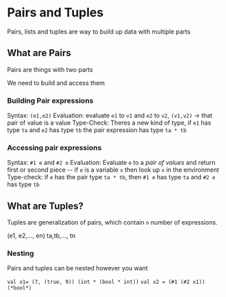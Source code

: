 # Pairs and Tuples

Pairs, lists and tuples are way to build up data with multiple parts

## What are Pairs

Pairs are things with two parts

We need to build and access them

### Building Pair expressions

Syntax: `(e1,e2)`
Evaluation: evaluate `e1` to `v1` and `e2` to `v2`, `(v1,v2)` -> that pair of value is a value
Type-Check: Theres a new kind of type, if `e1` has type `ta` and `e2` has type `tb` the pair expression has type `ta * tb`

### Accessing pair expressions

Syntax: `#1 e` and `#2 e`
Evaluation: Evaluate `e` to a *pair of values* and return first or second piece -- if `e` is a variable `x` then look up `x` in the environment
Type-check: if `e` has the pair type `ta * tb`, then `#1 e` has type `ta` and `#2 e` has type `tb`

## What are Tuples?

Tuples are generalization of pairs, which contain `n` number of expressions.

(e1, e2,..., en)
ta,tb,..., tn

### Nesting

Pairs and tuples can be nested however you want

`val x1= (7, (true, 9)) (int * (bool * int))`
`val x2 = (#1 (#2 x1)) (*bool*)`
